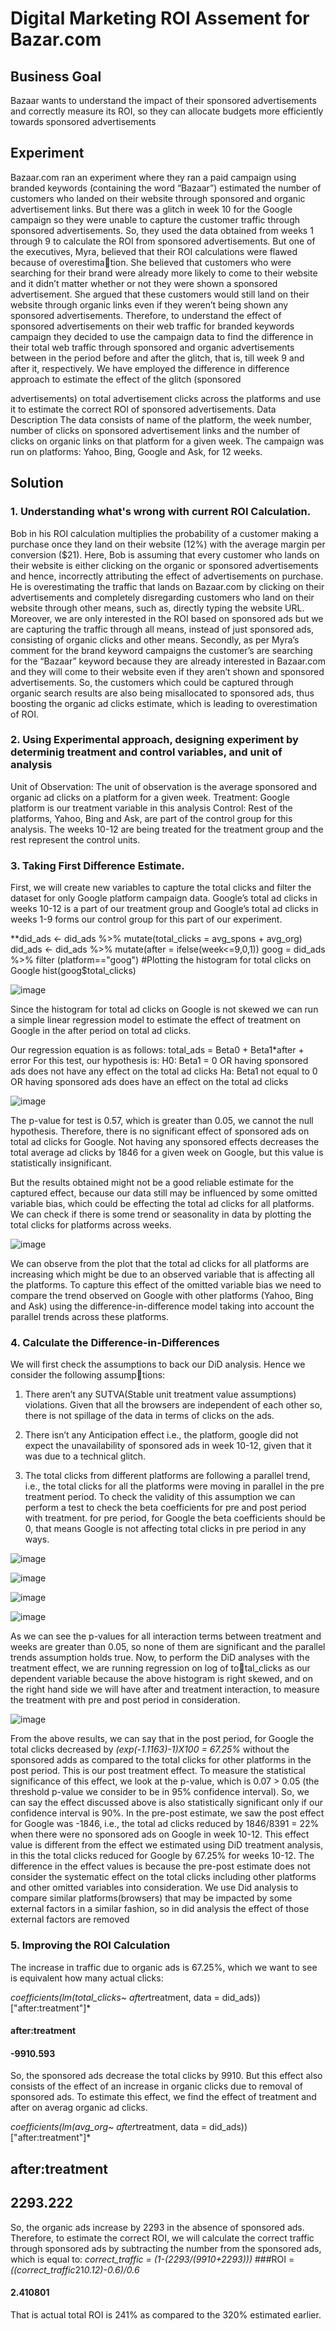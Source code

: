 # Digital Marketing ROI Assement for Bazar.com

## Business Goal
Bazaar wants to understand the impact of their sponsored advertisements and correctly measure its ROI,
so they can allocate budgets more efficiently towards sponsored advertisements


## Experiment
Bazaar.com ran an experiment where they ran a paid campaign using branded keywords (containing
the word “Bazaar”) estimated the number of customers who landed on their website through sponsored
and organic advertisement links. But there was a glitch in week 10 for the Google campaign so they
were unable to capture the customer traffic through sponsored advertisements. So, they used the data
obtained from weeks 1 through 9 to calculate the ROI from sponsored advertisements.
But one of the executives, Myra, believed that their ROI calculations were flawed because of overestimation. She believed that customers who were searching for their brand were already more likely to come to
their website and it didn’t matter whether or not they were shown a sponsored advertisement. She argued
that these customers would still land on their website through organic links even if they weren’t being
shown any sponsored advertisements. Therefore, to understand the effect of sponsored advertisements
on their web traffic for branded keywords campaign they decided to use the campaign data to find the
difference in their total web traffic through sponsored and organic advertisements between in the period
before and after the glitch, that is, till week 9 and after it, respectively.
We have employed the difference in difference approach to estimate the effect of the glitch (sponsored

advertisements) on total advertisement clicks across the platforms and use it to estimate the correct ROI
of sponsored advertisements.
Data Description The data consists of name of the platform, the week number, number of clicks on
sponsored advertisement links and the number of clicks on organic links on that platform for a given
week. The campaign was run on platforms: Yahoo, Bing, Google and Ask, for 12 weeks.


## Solution

### 1. Understanding what's wrong with current ROI Calculation.


Bob in his ROI calculation multiplies the probability of a customer making a purchase once they land
on their website (12%) with the average margin per conversion ($21). Here, Bob is assuming that every
customer who lands on their website is either clicking on the organic or sponsored advertisements and
hence, incorrectly attributing the effect of advertisements on purchase. He is overestimating the traffic
that lands on Bazaar.com by clicking on their advertisements and completely disregarding customers who
land on their website through other means, such as, directly typing the website URL. Moreover, we are
only interested in the ROI based on sponsored ads but we are capturing the traffic through all means,
instead of just sponsored ads, consisting of organic clicks and other means.
Secondly, as per Myra’s comment for the brand keyword campaigns the customer’s are searching for the
“Bazaar” keyword because they are already interested in Bazaar.com and they will come to their website
even if they aren’t shown and sponsored advertisements. So, the customers which could be captured
through organic search results are also being misallocated to sponsored ads, thus boosting the organic ad
clicks estimate, which is leading to overestimation of ROI.


### 2. Using Experimental approach, designing experiment by determinig treatment and control variables, and unit of analysis

Unit of Observation: The unit of observation is the average sponsored and organic ad clicks on a platform
for a given week.
Treatment: Google platform is our treatment variable in this analysis
Control: Rest of the platforms, Yahoo, Bing and Ask, are part of the control group for this analysis.
The weeks 10-12 are being treated for the treatment group and the rest represent the control units.

### 3. Taking First Difference Estimate.
First, we will create new variables to capture the total clicks and filter the dataset for only Google
platform campaign data. Google’s total ad clicks in weeks 10-12 is a part of our treatment group and
Google’s total ad clicks in weeks 1-9 forms our control group for this part of our experiment.


**did_ads <- did_ads %>% mutate(total_clicks = avg_spons + avg_org)
did_ads <- did_ads %>% mutate(after = ifelse(week<=9,0,1))
goog = did_ads %>% filter (platform=="goog")
#Plotting the histogram for total clicks on Google
hist(goog$total_clicks) 

![image](https://user-images.githubusercontent.com/121529081/232008285-d3eb0a47-1000-4e8b-a513-5793b8e5a636.png)

Since the histogram for total ad clicks on Google is not skewed we can run a simple linear regression
model to estimate the effect of treatment on Google in the after period on total ad clicks.

Our regression equation is as follows: total_ads = Beta0 + Beta1*after + error
For this test, our hypothesis is: H0: Beta1 = 0 OR having sponsored ads does not have any effect on the
total ad clicks Ha: Beta1 not equal to 0 OR having sponsored ads does have an effect on the total ad
clicks


![image](https://user-images.githubusercontent.com/121529081/232008530-62dd6e6c-087c-4a4d-9774-6ebeb9338992.png)


The p-value for test is 0.57, which is greater than 0.05, we cannot the null hypothesis. Therefore, there
is no significant effect of sponsored ads on total ad clicks for Google. Not having any sponsored effects
decreases the total average ad clicks by 1846 for a given week on Google, but this value is statistically
insignificant.

But the results obtained might not be a good reliable estimate for the captured effect, because our data
still may be influenced by some omitted variable bias, which could be effecting the total ad clicks for
all platforms. We can check if there is some trend or seasonality in data by plotting the total clicks for
platforms across weeks.

![image](https://user-images.githubusercontent.com/121529081/232008669-9d127136-9aa2-4143-89d5-02234ff087b7.png)


We can observe from the plot that the total ad clicks for all platforms are increasing which might be due
to an observed variable that is affecting all the platforms. To capture this effect of the omitted variable
bias we need to compare the trend observed on Google with other platforms (Yahoo, Bing and Ask) using
the difference-in-difference model taking into account the parallel trends across these platforms.


### 4. Calculate the Difference-in-Differences
We will first check the assumptions to back our DiD analysis. Hence we consider the following assumptions:
1. There aren’t any SUTVA(Stable unit treatment value assumptions) violations. Given that all the
browsers are independent of each other so, there is not spillage of the data in terms of clicks on the
ads.

2. There isn’t any Anticipation effect i.e., the platform, google did not expect the unavailability of
sponsored ads in week 10-12, given that it was due to a technical glitch.
3. The total clicks from different platforms are following a parallel trend, i.e., the total clicks for
all the platforms were moving in parallel in the pre treatment period. To check the validity of
this assumption we can perform a test to check the beta coefficients for pre and post period with
treatment. for pre period, for Google the beta coefficients should be 0, that means Google is not
affecting total clicks in pre period in any ways.

![image](https://user-images.githubusercontent.com/121529081/232008905-8ac036f1-03d7-437d-a726-52d3049ceefc.png)


![image](https://user-images.githubusercontent.com/121529081/232009043-6c69962f-a4a2-4a64-b010-169aadbb7cd2.png)

![image](https://user-images.githubusercontent.com/121529081/232009184-0cd1cfba-0e26-4956-b89d-b8fb777f555c.png)

![image](https://user-images.githubusercontent.com/121529081/232009253-b199edbf-8b79-4010-9466-63337adc9a45.png)

As we can see the p-values for all interaction terms between treatment and weeks are greater than 0.05,
so none of them are significant and the parallel trends assumption holds true.
Now, to perform the DiD analyses with the treatment effect, we are running regression on log of total_clicks as our dependent variable because the above histogram is right skewed, and on the right hand
side we will have after and treatment interaction, to measure the treatment with pre and post period in
consideration.

![image](https://user-images.githubusercontent.com/121529081/232009385-6539f512-4998-4bfc-a59f-0041f2e4fa67.png)

From the above results, we can say that in the post period, for Google the total clicks decreased by
*(exp(-1.1163)-1)X100 = 67.25%* without the sponsored adds as compared to the total clicks for other
platforms in the post period. This is our post treatment effect.
To measure the statistical significance of this effect, we look at the p-value, which is 0.07 > 0.05 (the
threshold p-value we consider to be in 95% confidence interval). So, we can say the effect discussed above
is also statistically significant only if our confidence interval is 90%.
In the pre-post estimate, we saw the post effect for Google was -1846, i.e., the total ad clicks reduced
by 1846/8391 = 22% when there were no sponsored ads on Google in week 10-12. This effect value is
different from the effect we estimated using DiD treatment analysis, in this the total clicks reduced for
Google by 67.25% for weeks 10-12. The difference in the effect values is because the pre-post estimate
does not consider the systematic effect on the total clicks including other platforms and other omitted
variables into consideration. We use Did analysis to compare similar platforms(browsers) that may be
impacted by some external factors in a similar fashion, so in did analysis the effect of those external
factors are removed

### 5. Improving the ROI Calculation
The increase in traffic due to organic ads is 67.25%, which we want to see is equivalent how many actual
clicks:

*coefficients(lm(total_clicks~ after*treatment, data = did_ads))["after:treatment"]*
#### after:treatment
#### -9910.593

So, the sponsored ads decrease the total clicks by 9910. But this effect also consists of the effect of an
increase in organic clicks due to removal of sponsored ads. To estimate this effect, we find the effect of
treatment and after on averag organic ad clicks.

*coefficients(lm(avg_org~ after*treatment, data = did_ads))["after:treatment"]*
## after:treatment
## 2293.222

So, the organic ads increase by 2293 in the absence of sponsored ads. Therefore, to estimate the correct
ROI, we will calculate the correct traffic through sponsored ads by subtracting the number from the
sponsored ads, which is equal to:
*correct_traffic = (1-(2293/(9910+2293)))*
 ###ROI =
*((correct_traffic*21*0.12)-0.6)/0.6*
#### 2.410801
That is actual total ROI is 241% as compared to the 320% estimated earlier.










